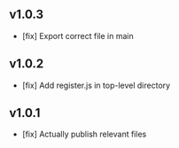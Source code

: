 
## v1.0.3
- [fix] Export correct file in main

## v1.0.2
- [fix] Add register.js in top-level directory

## v1.0.1
- [fix] Actually publish relevant files
